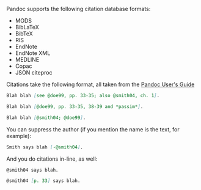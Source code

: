 Pandoc supports the following citation database formats:

* MODS
* BibLaTeX
* BibTeX
* RIS
* EndNote
* EndNote XML
* MEDLINE
* Copac
* JSON citeproc

Citations take the following format, all taken from the [Pandoc User's Guide](http://johnmacfarlane.net/pandoc/README.html#citations)

```markdown
Blah blah [see @doe99, pp. 33-35; also @smith04, ch. 1].

Blah blah [@doe99, pp. 33-35, 38-39 and *passim*].

Blah blah [@smith04; @doe99].
```
You can suppress the author (if you mention the name is the text, for example):

```markdown
Smith says blah [-@smith04].
```

And you do citations in-line, as well:

```markdown
@smith04 says blah.

@smith04 [p. 33] says blah.
```